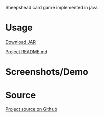 Sheepshead card game implemented in java.

# Usage

[Download JAR](https://github.com/VianPatel/Sheepshead/raw/main/SheepsHead.jar)

[Project README.md](https://github.com/VianPatel/Sheepshead/blob/main/README.md)

# Screenshots/Demo

# Source

[Project source on Github](https://github.com/VianPatel/Sheepshead)
